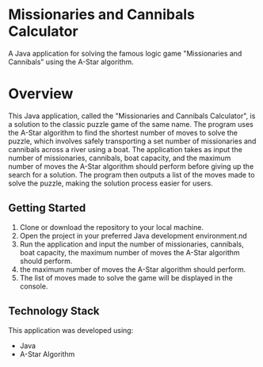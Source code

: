 # Missionaries and Cannibals Calculator
A Java application for solving the famous logic game "Missionaries and Cannibals" using the A-Star algorithm.

# Overview
This Java application, called the "Missionaries and Cannibals Calculator", is a solution to the classic puzzle game of the same name. The program uses the A-Star algorithm to find the shortest number of moves to solve the puzzle, which involves safely transporting a set number of missionaries and cannibals across a river using a boat. The application takes as input the number of missionaries, cannibals, boat capacity, and the maximum number of moves the A-Star algorithm should perform before giving up the search for a solution. The program then outputs a list of the moves made to solve the puzzle, making the solution process easier for users.

## Getting Started
1. Clone or download the repository to your local machine.
2. Open the project in your preferred Java development environment.nd 
3. Run the application and input the number of missionaries, cannibals, boat capacity, the maximum number of moves the A-Star algorithm should perform.
4. the maximum number of moves the A-Star algorithm should perform.
5. The list of moves made to solve the game will be displayed in the console.

## Technology Stack
This application was developed using:

- Java
- A-Star Algorithm
